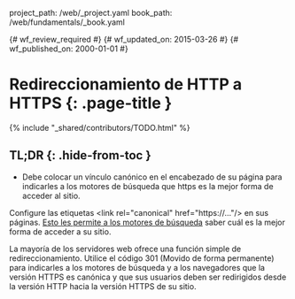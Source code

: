 project_path: /web/_project.yaml
book_path: /web/fundamentals/_book.yaml

{# wf_review_required #}
{# wf_updated_on: 2015-03-26 #}
{# wf_published_on: 2000-01-01 #}

# Redireccionamiento de HTTP a HTTPS {: .page-title }

{% include "_shared/contributors/TODO.html" %}



## TL;DR {: .hide-from-toc }
- Debe colocar un vínculo canónico en el encabezado de su página para indicarles a los motores de búsqueda que https es la mejor forma de acceder al sitio.


Configure las etiquetas &lt;link rel="canonical" href="https://…"/&gt; en sus páginas. [Esto
les permite a los motores de búsqueda](https://support.google.com/webmasters/answer/139066?hl=en)
saber cuál es la mejor forma de acceder a su sitio.

La mayoría de los servidores web ofrece una función simple de redireccionamiento. Utilice el código 301 (Movido de forma permanente) para
indicarles a los motores de búsqueda y a los navegadores que la versión HTTPS es canónica y que sus usuarios deben ser redirigidos desde la versión HTTP hacia la versión HTTPS de su sitio.

